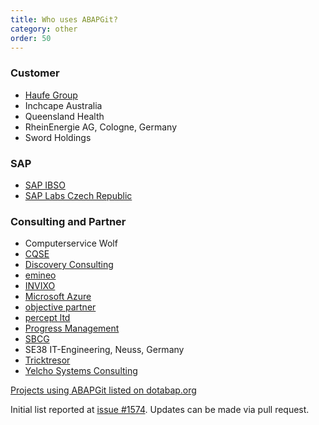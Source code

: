 ```yaml
---
title: Who uses ABAPGit?
category: other
order: 50
---
```


### Customer
* [Haufe Group](https://www.haufegroup.com/en/home)
* Inchcape Australia
* Queensland Health
* RheinEnergie AG, Cologne, Germany
* Sword Holdings

### SAP
* [SAP IBSO](https://www.sap.com/services/application-development.html)
* [SAP Labs Czech Republic](https://www.facebook.com/SAPLabsCZ/)

### Consulting and Partner
* Computerservice Wolf
* [CQSE](https://www.cqse.eu/)
* [Discovery Consulting](https://www.discoveryconsulting.com.au)
* [emineo](https://www.emineo.ch/)
* [INVIXO](http://invixo.com/)
* [Microsoft Azure](https://github.com/Microsoft/ABAP-SDK-for-Azure)
* [objective partner](https://www.objective-partner.de)
* [percept ltd](https://www.percept.sk)
* [Progress Management](http://www.pmconseil.com/)
* [SBCG](https://www.sbcg.com.ua/)
* SE38 IT-Engineering, Neuss, Germany
* [Tricktresor](https://www.tricktresor.de)
* [Yelcho Systems Consulting](http://www.yelcho.com.au/)

[Projects using ABAPGit listed on dotabap.org](http://dotabap.org)

Initial list reported at [issue #1574](https://github.com/larshp/abapGit/issues/1574). Updates can be made via pull request.
